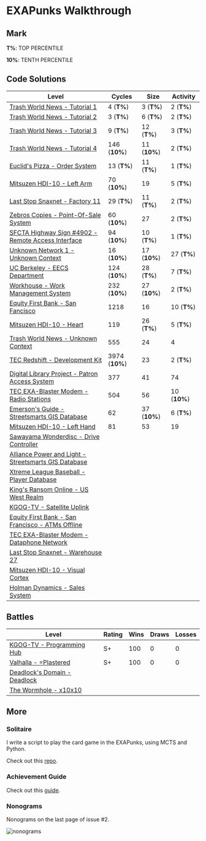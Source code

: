 # EXAPunks Walkthrough

## Mark

**T%**: TOP PERCENTILE

**10%**: TENTH PERCENTILE

## Code Solutions

| Level | Cycles | Size | Activity |
| - | - | - | - |
| [Trash World News - Tutorial 1](Levels/01-trash-world-news-tutorial-1) | 4 (**T%**) | 3 (**T%**) | 2 (**T%**) |
| [Trash World News - Tutorial 2](Levels/02-trash-world-news-tutorial-2) | 3 (**T%**) | 6 (**T%**) | 2 (**T%**) |
| [Trash World News - Tutorial 3](Levels/03-trash-world-news-tutorial-3) | 9 (**T%**) | 12 (**T%**) | 3 (**T%**) |
| [Trash World News - Tutorial 4](Levels/04-trash-world-news-tutorial-4) | 146 (**10%**) | 11 (**10%**) | 2 (**T%**) |
| [Euclid's Pizza - Order System](Levels/05-euclids-pizza-order-system) | 13 (**T%**) | 11 (**T%**) | 1 (**T%**) |
| [Mitsuzen HDI-10 - Left Arm](Levels/06-mitsuzen-hdi-10-left-arm) | 70 (**10%**) | 19 | 5 (**T%**) |
| [Last Stop Snaxnet - Factory 11](Levels/07-last-stop-snaxnet-factory-11) | 29 (**T%**) | 11 (**T%**) | 2 (**T%**) |
| [Zebros Copies - Point-Of-Sale System](Levels/08-zebros-copies-point-of-sale-system) | 60 (**10%**) | 27 | 2 (**T%**) |
| [SFCTA Highway Sign #4902 - Remote Access Interface](Levels/09-sfcta-highway-sign-4902-remote-access-interface) | 94 (**10%**) | 10 (**T%**) | 1 (**T%**) |
| [Unknown Network 1 - Unknown Context](Levels/10-unknown-network-1-unknown-context) | 16 (**10%**) | 17 (**10%**) | 27 (**T%**) |
| [UC Berkeley - EECS Department](Levels/11-uc-berkeley-eecs-department) | 124 (**10%**) | 28 (**T%**) | 7 (**T%**) |
| [Workhouse - Work Management System](Levels/12-workhouse-work-management-system) | 232 (**10%**) | 27 (**10%**) | 2 (**T%**) |
| [Equity First Bank - San Fancisco](Levels/13-equity-first-bank-san-francisco) | 1218 | 16 | 10 (**T%**) |
| [Mitsuzen HDI-10 - Heart](Levels/14-mitsuzen-hdi-10-heart) | 119 | 26 (**T%**) | 5 (**T%**) |
| [Trash World News - Unknown Context](Levels/15-trash-world-news-unknown-context) | 555 | 24 | 4 |
| [TEC Redshift - Development Kit](Levels/16-tec-redshift-development-kit) | 3974 (**10%**) | 23 | 2 (**T%**) |
| [Digital Library Project - Patron Access System](Levels/17-digital-library-project-patron-access-system) | 377 | 41 | 74 |
| [TEC EXA-Blaster Modem - Radio Stations](Levels/18-tec-exa-blaster-modem-radio-stations) | 504 | 56 | 10 (**10%**) |
| [Emerson's Guide - Streetsmarts GIS Database](Levels/19-emersonsguide-streetsmarts-gis-database) | 62 | 37 (**10%**) | 6 (**T%**) |
| [Mitsuzen HDI-10 - Left Hand](Levels/20-mitsuzen-hdi-10-left-hand) | 81 | 53 | 19 |
| [Sawayama Wonderdisc - Drive Controller](Levels/21-sawayama-wonderdisc-drive-controller) |  |  |  |
| [Alliance Power and Light - Streetsmarts GIS Database](Levels/22-alliance-power-and-light-streetsmarts-gis-database) |  |  |  |
| [Xtreme League Baseball - Player Database](Levels/23-xtreme-league-baseball-player-database) |  |  |  |
| [King's Ransom Online - US West Realm](Levels/24-kings-ransom-online-us-west-realm) |  |  |  |
| [KGOG-TV - Satellite Uplink](Levels/25-kgog-tv-satellite-uplink) |  |  |  |
| [Equity First Bank - San Francisco - ATMs Offline](Levels/26-equity-first-bank-san-francisco-atms-offline) |  |  |  |
| [TEC EXA-Blaster Modem - Dataphone Network](Levels/27-tec-exa-blaster-modem-dataphone-network) |  |  |  |
| [Last Stop Snaxnet - Warehouse 27](Levels/28-last-stop-snaxnet-warehouse-27) |  |  |  |
| [Mitsuzen HDI-10 - Visual Cortex](Levels/29-mitsuzen-hdi-10-visual-cortex) |  |  |  |
| [Holman Dynamics - Sales System](Levels/30-holman-dynamics-sales-system) |  |  |  |

## Battles

| Level                                                        | Rating | Wins | Draws | Losses |
| ------------------------------------------------------------ | ------ | ---- | ----- | ------ |
| [KGOG-TV - Programming Hub](Battles/01-kgog-tv-programming-hub) | S+     | 100  | 0     | 0      |
| [Valhalla - =Plastered](Battles/02-valhalla-plastered)       | S+     | 100  | 0     | 0      |
| [Deadlock's Domain - Deadlock](Battles/03-deadlocks-domain-deadlock) |        |      |       |        |
| [The Wormhole - x10x10](Battles/04-the-wormhole-x10x10x)     |        |      |       |        |

## More

### Solitaire

I write a script to play the card game in the EXAPunks, using MCTS and Python.

Check out this [repo](https://github.com/Seraphli/EXAPunksCardGame).

### Achievement Guide

Check out this [guide](Achievement.md).

### Nonograms

Nonograms on the last page of issue #2.

![nonograms](nonograms.jpg)